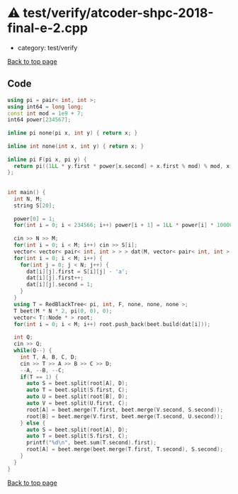 <!-- mathjax config similar to math.stackexchange -->
<script type="text/javascript" async
  src="https://cdnjs.cloudflare.com/ajax/libs/mathjax/2.7.5/MathJax.js?config=TeX-MML-AM_CHTML">
</script>
<script type="text/x-mathjax-config">
  MathJax.Hub.Config({
    TeX: { equationNumbers: { autoNumber: "AMS" }},
    tex2jax: {
      inlineMath: [ ['$','$'] ],
      processEscapes: true
    },
    "HTML-CSS": { matchFontHeight: false },
    displayAlign: "left",
    displayIndent: "2em"
  });
</script>

<script type="text/javascript" src="https://cdnjs.cloudflare.com/ajax/libs/jquery/3.4.1/jquery.min.js"></script>
<script src="https://cdn.jsdelivr.net/npm/jquery-balloon-js@1.1.2/jquery.balloon.min.js" integrity="sha256-ZEYs9VrgAeNuPvs15E39OsyOJaIkXEEt10fzxJ20+2I=" crossorigin="anonymous"></script>
<script type="text/javascript" src="../../../assets/js/copy-button.js"></script>
<link rel="stylesheet" href="../../../assets/css/copy-button.css" />


# :warning: test/verify/atcoder-shpc-2018-final-e-2.cpp
* category: test/verify


[Back to top page](../../../index.html)



## Code
```cpp
using pi = pair< int, int >;
using int64 = long long;
const int mod = 1e9 + 7;
int64 power[234567];
 
inline pi none(pi x, int y) { return x; }
 
inline int none(int x, int y) { return x; }
 
inline pi F(pi x, pi y) {
  return pi((1LL * y.first * power[x.second] + x.first % mod) % mod, x.second + y.second);
};
 
 
int main() {
  int N, M;
  string S[20];
 
  power[0] = 1;
  for(int i = 0; i < 234566; i++) power[i + 1] = 1LL * power[i] * 1000000 % mod;
 
  cin >> N >> M;
  for(int i = 0; i < M; i++) cin >> S[i];
  vector< vector< pair< int, int > > > dat(M, vector< pair< int, int > >(N));
  for(int i = 0; i < M; i++) {
    for(int j = 0; j < N; j++) {
      dat[i][j].first = S[i][j] - 'a';
      dat[i][j].first++;
      dat[i][j].second = 1;
    }
  }
  using T = RedBlackTree< pi, int, F, none, none, none >;
  T beet(M * N * 2, pi(0, 0), 0);
  vector< T::Node * > root;
  for(int i = 0; i < M; i++) root.push_back(beet.build(dat[i]));
 
  int Q;
  cin >> Q;
  while(Q--) {
    int T, A, B, C, D;
    cin >> T >> A >> B >> C >> D;
    --A, --B, --C;
    if(T == 1) {
      auto S = beet.split(root[A], D);
      auto T = beet.split(S.first, C);
      auto U = beet.split(root[B], D);
      auto V = beet.split(U.first, C);
      root[A] = beet.merge(T.first, beet.merge(V.second, S.second));
      root[B] = beet.merge(V.first, beet.merge(T.second, U.second));
    } else {
      auto S = beet.split(root[A], D);
      auto T = beet.split(S.first, C);
      printf("%d\n", beet.sum(T.second).first);
      root[A] = beet.merge(beet.merge(T.first, T.second), S.second);
    }
  }
}

```

[Back to top page](../../../index.html)

